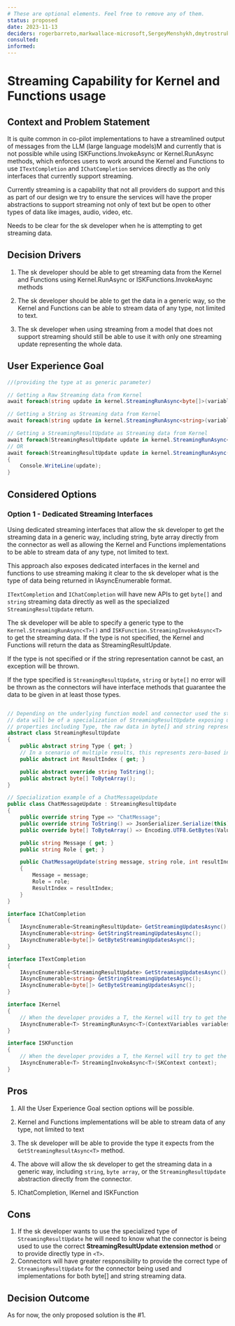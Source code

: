 ```yaml
---
# These are optional elements. Feel free to remove any of them.
status: proposed
date: 2023-11-13
deciders: rogerbarreto,markwallace-microsoft,SergeyMenshykh,dmytrostruk
consulted:
informed:
---
```


# Streaming Capability for Kernel and Functions usage

## Context and Problem Statement

It is quite common in co-pilot implementations to have a streamlined output of messages from the LLM (large language models)M and currently that is not possible while using ISKFunctions.InvokeAsync or Kernel.RunAsync methods, which enforces users to work around the Kernel and Functions to use `ITextCompletion` and `IChatCompletion` services directly as the only interfaces that currently support streaming.

Currently streaming is a capability that not all providers do support and this as part of our design we try to ensure the services will have the proper abstractions to support streaming not only of text but be open to other types of data like images, audio, video, etc.

Needs to be clear for the sk developer when he is attempting to get streaming data.

## Decision Drivers

1. The sk developer should be able to get streaming data from the Kernel and Functions using Kernel.RunAsync or ISKFunctions.InvokeAsync methods

2. The sk developer should be able to get the data in a generic way, so the Kernel and Functions can be able to stream data of any type, not limited to text.

3. The sk developer when using streaming from a model that does not support streaming should still be able to use it with only one streaming update representing the whole data.

## User Experience Goal

```csharp
//(providing the type at as generic parameter)

// Getting a Raw Streaming data from Kernel
await foreach(string update in kernel.StreamingRunAsync<byte[]>(variables, function))

// Getting a String as Streaming data from Kernel
await foreach(string update in kernel.StreamingRunAsync<string>(variables, function))

// Getting a StreamingResultUpdate as Streaming data from Kernel
await foreach(StreamingResultUpdate update in kernel.StreamingRunAsync<StreamingResultUpdate>(variables, function))
// OR
await foreach(StreamingResultUpdate update in kernel.StreamingRunAsync(variables, function)) // defaults to Generic above)
{
    Console.WriteLine(update);
}
```

## Considered Options

### Option 1 - Dedicated Streaming Interfaces

Using dedicated streaming interfaces that allow the sk developer to get the streaming data in a generic way, including string, byte array directly from the connector as well as allowing the Kernel and Functions implementations to be able to stream data of any type, not limited to text.

This approach also exposes dedicated interfaces in the kernel and functions to use streaming making it clear to the sk developer what is the type of data being returned in IAsyncEnumerable format.

`ITextCompletion` and `IChatCompletion` will have new APIs to get `byte[]` and `string` streaming data directly as well as the specialized `StreamingResultUpdate` return.

The sk developer will be able to specify a generic type to the `Kernel.StreamingRunAsync<T>()` and `ISKFunction.StreamingInvokeAsync<T>` to get the streaming data. If the type is not specified, the Kernel and Functions will return the data as StreamingResultUpdate.

If the type is not specified or if the string representation cannot be cast, an exception will be thrown.

If the type specified is `StreamingResultUpdate`, `string` or `byte[]` no error will be thrown as the connectors will have interface methods that guarantee the data to be given in at least those types.

```csharp

// Depending on the underlying function model and connector used the streaming
// data will be of a specialization of StreamingResultUpdate exposing useful
// properties including Type, the raw data in byte[] and string representation.
abstract class StreamingResultUpdate
{
    public abstract string Type { get; }
    // In a scenario of multiple results, this represents zero-based index of the result in the streaming sequence
    public abstract int ResultIndex { get; }

    public abstract override string ToString();
    public abstract byte[] ToByteArray();
}

// Specialization example of a ChatMessageUpdate
public class ChatMessageUpdate : StreamingResultUpdate
{
    public override string Type => "ChatMessage";
    public override string ToString() => JsonSerializer.Serialize(this);
    public override byte[] ToByteArray() => Encoding.UTF8.GetBytes(Value);

    public string Message { get; }
    public string Role { get; }

    public ChatMessageUpdate(string message, string role, int resultIndex = 0)
    {
        Message = message;
        Role = role;
        ResultIndex = resultIndex;
    }
}

interface IChatCompletion
{
    IAsyncEnumerable<StreamingResultUpdate> GetStreamingUpdatesAsync();
    IAsyncEnumerable<string> GetStringStreamingUpdatesAsync();
    IAsyncEnumerable<byte[]> GetByteStreamingUpdatesAsync();
}

interface ITextCompletion
{
    IAsyncEnumerable<StreamingResultUpdate> GetStreamingUpdatesAsync();
    IAsyncEnumerable<string> GetStringStreamingUpdatesAsync();
    IAsyncEnumerable<byte[]> GetByteStreamingUpdatesAsync();
}

interface IKernel
{
    // When the developer provides a T, the Kernel will try to get the streaming data as T
    IAsyncEnumerable<T> StreamingRunAsync<T>(ContextVariables variables, ISKFunction function);
}

interface ISKFunction
{
    // When the developer provides a T, the Kernel will try to get the streaming data as T
    IAsyncEnumerable<T> StreamingInvokeAsync<T>(SKContext context);
}
```

## Pros

1. All the User Experience Goal section options will be possible.
2. Kernel and Functions implementations will be able to stream data of any type, not limited to text
3. The sk developer will be able to provide the type it expects from the `GetStreamingResultAsync<T>` method.
4. The above will allow the sk developer to get the streaming data in a generic way, including `string`, `byte array`, or the `StreamingResultUpdate` abstraction directly from the connector.

5. IChatCompletion, IKernel and ISKFunction

## Cons

1. If the sk developer wants to use the specialized type of `StreamingResultUpdate` he will need to know what the connector is being used to use the correct **StreamingResultUpdate extension method** or to provide directly type in `<T>`.
2. Connectors will have greater responsibility to provide the correct type of `StreamingResultUpdate` for the connector being used and implementations for both byte[] and string streaming data.

## Decision Outcome

As for now, the only proposed solution is the #1.
